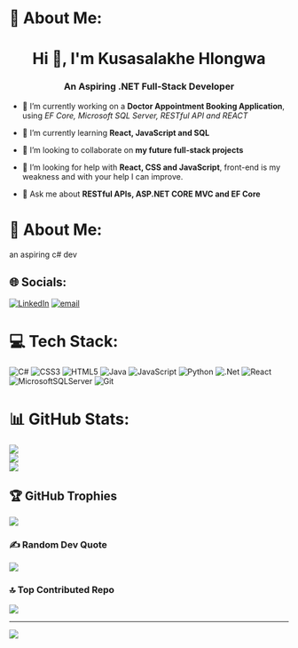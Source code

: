 # 💫 About Me:
<h1 align="center">Hi 👋, I'm Kusasalakhe Hlongwa</h1>
<h3 align="center">An Aspiring .NET Full-Stack Developer</h3>

- 🔭 I’m currently working on a **Doctor Appointment Booking Application**, using *EF Core, Microsoft SQL Server, RESTful API and REACT*

- 🌱 I’m currently learning **React, JavaScript and SQL**

- 👯 I’m looking to collaborate on **my future full-stack projects**

- 🤝 I’m looking for help with **React, CSS and JavaScript**, front-end is my weakness and with your help I can improve.

- 💬 Ask me about **RESTful APIs, ASP.NET CORE MVC and EF Core**

# 💫 About Me:
an aspiring c# dev


## 🌐 Socials:
[![LinkedIn](https://img.shields.io/badge/LinkedIn-%230077B5.svg?logo=linkedin&logoColor=white)](https://linkedin.com/in/k-hlongwa) [![email](https://img.shields.io/badge/Email-D14836?logo=gmail&logoColor=white)](mailto:ayandahlongwa21@gmail.com) 

# 💻 Tech Stack:
![C#](https://img.shields.io/badge/c%23-%23239120.svg?style=for-the-badge&logo=csharp&logoColor=white) ![CSS3](https://img.shields.io/badge/css3-%231572B6.svg?style=for-the-badge&logo=css3&logoColor=white) ![HTML5](https://img.shields.io/badge/html5-%23E34F26.svg?style=for-the-badge&logo=html5&logoColor=white) ![Java](https://img.shields.io/badge/java-%23ED8B00.svg?style=for-the-badge&logo=openjdk&logoColor=white) ![JavaScript](https://img.shields.io/badge/javascript-%23323330.svg?style=for-the-badge&logo=javascript&logoColor=%23F7DF1E) ![Python](https://img.shields.io/badge/python-3670A0?style=for-the-badge&logo=python&logoColor=ffdd54) ![.Net](https://img.shields.io/badge/.NET-5C2D91?style=for-the-badge&logo=.net&logoColor=white) ![React](https://img.shields.io/badge/react-%2320232a.svg?style=for-the-badge&logo=react&logoColor=%2361DAFB) ![MicrosoftSQLServer](https://img.shields.io/badge/Microsoft%20SQL%20Server-CC2927?style=for-the-badge&logo=microsoft%20sql%20server&logoColor=white) ![Git](https://img.shields.io/badge/git-%23F05033.svg?style=for-the-badge&logo=git&logoColor=white)
# 📊 GitHub Stats:
![](https://github-readme-stats.vercel.app/api?username=khlongwa-dev&theme=dark&hide_border=false&include_all_commits=false&count_private=false)<br/>
![](https://nirzak-streak-stats.vercel.app/?user=khlongwa-dev&theme=dark&hide_border=false)<br/>
![](https://github-readme-stats.vercel.app/api/top-langs/?username=khlongwa-dev&theme=dark&hide_border=false&include_all_commits=false&count_private=false&layout=compact)

## 🏆 GitHub Trophies
![](https://github-profile-trophy.vercel.app/?username=khlongwa-dev&theme=radical&no-frame=false&no-bg=true&margin-w=4)

### ✍️ Random Dev Quote
![](https://quotes-github-readme.vercel.app/api?type=horizontal&theme=radical)

### 🔝 Top Contributed Repo
![](https://github-contributor-stats.vercel.app/api?username=khlongwa-dev&limit=5&theme=dark&combine_all_yearly_contributions=true)

---
[![](https://visitcount.itsvg.in/api?id=khlongwa-dev&icon=0&color=0)](https://visitcount.itsvg.in)

<!-- Proudly created with GPRM ( https://gprm.itsvg.in ) -->
